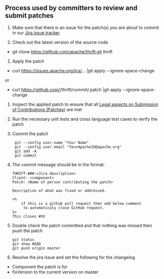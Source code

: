 ## Process used by committers to review and submit patches

1. Make sure that there is an issue for the patch(s) you are about to commit in our [Jira issue tracker](http://issues.apache.org/jira/browse/THRIFT)

1. Check out the latest version of the source code

  * git clone https://github.com/apache/thrift.git thrift

1. Apply the patch

  * curl https://issues.apache.org/jira/... |git apply --ignore-space-change

  or

  * curl https://github.com/<GitHub User>/thrift/commit/<Commit ID>.patch |git apply --ignore-space-change


1. Inspect the applied patch to ensure that all [Legal aspects on Submission of Contributions (Patches)](http://www.apache.org/licenses/LICENSE-2.0.html#contributions) are met

1. Run the necessary unit tests and cross language test cases to verify the patch

1. Commit the patch

        git --config user.name "Your Name"
        git --config user.email "YourApacheID@apache.org"
        git add -A
        git commit

1. The commit message should be in the format:

       THRIFT-###:<Jira description>
       Client: <component>
       Patch: <Name of person contributing the patch>

       Description of what was fixed or addressed.

       <%
           if this is a github pull request then add below comment
            to automaticaly close GitHub request.
       %>
       This closes #XX


1. Double check the patch committed and that nothing was missed then push the patch

       git status
       git show HEAD
       git push origin master


1. Resolve the jira issue and set the following for the changelog

  * Component the patch is for
  * fixVersion to the current version on master
